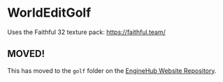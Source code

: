 # WorldEditGolf

Uses the Faithful 32 texture pack: https://faithful.team/

## MOVED!

This has moved to the `golf` folder on the [EngineHub Website Repository](https://github.com/EngineHub/enginehub-website).
